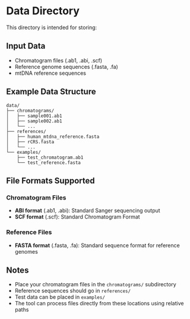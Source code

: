 # Data Directory

This directory is intended for storing:

## Input Data
- Chromatogram files (.ab1, .abi, .scf)
- Reference genome sequences (.fasta, .fa)
- mtDNA reference sequences

## Example Data Structure
```
data/
├── chromatograms/
│   ├── sample001.ab1
│   ├── sample002.ab1
│   └── ...
├── references/
│   ├── human_mtdna_reference.fasta
│   ├── rCRS.fasta
│   └── ...
└── examples/
    ├── test_chromatogram.ab1
    └── test_reference.fasta
```

## File Formats Supported

### Chromatogram Files
- **ABI format** (.ab1, .abi): Standard Sanger sequencing output
- **SCF format** (.scf): Standard Chromatogram Format

### Reference Files  
- **FASTA format** (.fasta, .fa): Standard sequence format for reference genomes

## Notes
- Place your chromatogram files in the `chromatograms/` subdirectory
- Reference sequences should go in `references/`
- Test data can be placed in `examples/`
- The tool can process files directly from these locations using relative paths